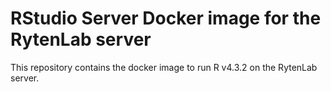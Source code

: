 # RStudio Server Docker image for the RytenLab server

This repository contains the docker image to run R v4.3.2 on the RytenLab server.
